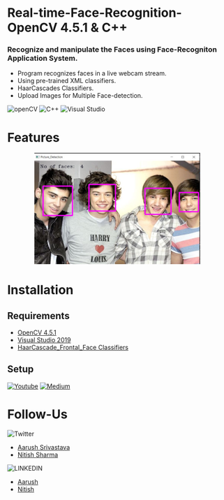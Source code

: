 # Real-time-Face-Recognition-OpenCV 4.5.1 & C++
 
### Recognize and manipulate the Faces using Face-Recogniton Application System.
- Program recognizes faces in a live webcam stream.
- Using pre-trained XML classifiers.
- HaarCascades Classifiers.
- Upload Images for Multiple Face-detection.

![openCV](https://img.shields.io/badge/openCV-4.5.1-green)
![C++](https://img.shields.io/badge/C%2B%2B-17-blue)
![Visual Studio](https://img.shields.io/badge/Visual%20Studio-2019-red)

# Features

<div align="center"><img src="Face_Images/Capture.JPG" width="380"></div>

# Installation
## Requirements
- [OpenCV 4.5.1](https://opencv.org/)
- [Visual Studio 2019](https://visualstudio.microsoft.com/)
- [HaarCascade_Frontal_Face Classifiers]()
## Setup
[![Youtube](https://img.shields.io/badge/-Youtube%20-red)](https://youtu.be/2FYm3GOonhk)
[![Medium](https://img.shields.io/badge/%20-Medium-lightgrey)](https://medium.com/analytics-vidhya/haar-cascades-explained-38210e57970d)
# Follow-Us

![Twitter](https://img.shields.io/badge/Twitter-1DA1F2?style=for-the-badge&logo=twitter&logoColor=white)
- [Aarush Srivastava](https://twitter.com/aarushsrivast17?s=08)
- [Nitish Sharma](https://twitter.com/itsnitish22)

![LINKEDIN](https://img.shields.io/badge/LinkedIn-0077B5?style=for-the-badge&logo=linkedin&logoColor=white)
- [Aarush](https://www.linkedin.com/in/aarush-srivastava/) 
- [Nitish](https://www.linkedin.com/in/itsnitish22/)

